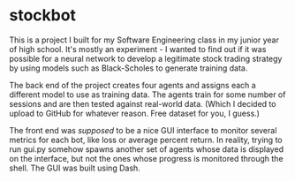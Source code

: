 # stockbot

This is a project I built for my Software Engineering class in my junior year of high school. It's mostly an experiment - I wanted to find out if it was possible for a neural network to develop a legitimate stock trading strategy by using models such as Black-Scholes to generate training data.

The back end of the project creates four agents and assigns each a different model to use as training data. The agents train for some number of sessions and are then tested against real-world data. (Which I decided to upload to GitHub for whatever reason. Free dataset for you, I guess.)

The front end was *supposed* to be a nice GUI interface to monitor several metrics for each bot, like loss or average percent return. In reality, trying to run gui.py somehow spawns another set of agents whose data is displayed on the interface, but not the ones whose progress is monitored through the shell. The GUI was built using Dash.
